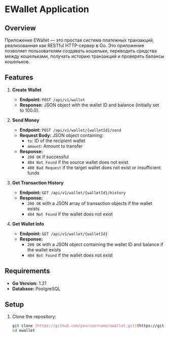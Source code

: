 # EWallet Application

## Overview

Приложение EWallet — это простая система платежных транзакций, реализованная как RESTful HTTP-сервер в Go. Это приложение позволяет пользователям создавать кошельки, переводить средства между кошельками, получать историю транзакций и проверять балансы кошельков. 

## Features

1. **Create Wallet**
   - **Endpoint:** `POST /api/v1/wallet`
   - **Response:** JSON object with the wallet ID and balance (initially set to 100.0).

2. **Send Money**
   - **Endpoint:** `POST /api/v1/wallet/{walletId}/send`
   - **Request Body:** JSON object containing:
     - `to`: ID of the recipient wallet
     - `amount`: Amount to transfer
   - **Response:** 
     - `200 OK` if successful
     - `404 Not Found` if the source wallet does not exist
     - `400 Bad Request` if the target wallet does not exist or insufficient funds

3. **Get Transaction History**
   - **Endpoint:** `GET /api/v1/wallet/{walletId}/history`
   - **Response:** 
     - `200 OK` with a JSON array of transaction objects if the wallet exists
     - `404 Not Found` if the wallet does not exist

4. **Get Wallet Info**
   - **Endpoint:** `GET /api/v1/wallet/{walletId}`
   - **Response:**
     - `200 OK` with a JSON object containing the wallet ID and balance if the wallet exists
     - `404 Not Found` if the wallet does not exist

## Requirements

- **Go Version:** 1.21
- **Database:** PostgreSQL

## Setup

1. Clone the repository:
   ```bash
   git clone [https://github.com/yourusername/ewallet.git](https://github.com/Disterit/RESTapi)
   cd ewallet

